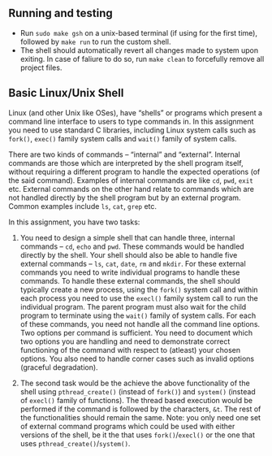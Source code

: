 ## Running and testing
* Run `sudo make gsh` on a unix-based terminal (if using for the first time), followed by `make run` to run the custom shell.
* The shell should automatically revert all changes made to system upon exiting. In case of faliure to do so, run `make clean` to forcefully remove all project files.

## Basic Linux/Unix Shell

Linux (and other Unix like OSes), have “shells” or programs which present a command line interface to users to type commands in. In this assignment you need to use standard C libraries, including Linux system calls such as `fork()`, `exec()` family system calls and `wait()` family of system calls.

There are two kinds of commands – “internal” and “external”. Internal commands are those which are interpreted by the shell program itself, without requiring a different program to handle the expected operations (of the said command). Examples of internal commands are like `cd`, `pwd`, `exit` etc. External commands on the other hand relate to commands which are not handled directly by the shell program but by an external program. Common examples include `ls`, `cat`, `grep` etc.

In this assignment, you have two tasks:

1. You need to design a simple shell that can handle three, internal commands – `cd`, `echo` and `pwd`. These commands would be handled directly by the shell. Your shell should also be able to handle five external commands – `ls`, `cat`, `date`, `rm` and `mkdir`. For these external commands you need to write individual programs to handle these commands. To handle these external commands, the shell should typically create a new process, using the `fork()` system call and within each process you need to use the `execl()` family system call to run the individual program. The parent program must also wait for the child program to terminate using the `wait()` family of system calls. For each of these commands, you need not handle all the command line options. Two options per command is sufficient. You need to document which two options you are handling and need to demonstrate correct functioning of the command with respect to (atleast) your chosen options. You also need to handle corner cases such as invalid options (graceful degradation).

2. The second task would be the achieve the above functionality of the shell using `pthread_create()` (instead of `fork()`) and `system()` (instead of `execl()` family of functions). The thread based execution would be performed if the command is followed by the characters, `&t`. The rest of the functionalities should remain the same. Note: you only need one set of external command programs which could be used with either versions of the shell, be it the that uses `fork()`/`execl()` or the one that uses `pthread_create()`/`system()`.
